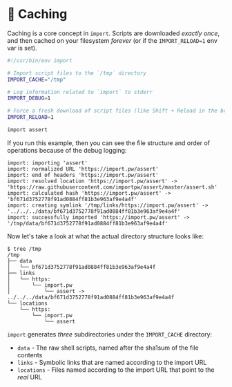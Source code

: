 # 💸 Caching

Caching is a core concept in `import`. Scripts are downloaded _exactly once_, and
then cached on your filesystem _forever_ (or if the `IMPORT_RELOAD=1` env var is
set).

```bash
#!/usr/bin/env import

# Import script files to the `/tmp` directory
IMPORT_CACHE="/tmp"

# Log information related to `import` to stderr
IMPORT_DEBUG=1

# Force a fresh download of script files (like Shift + Reload in the browser)
IMPORT_RELOAD=1

import assert
```

If you run this example, then you can see the file structure and order of
operations because of the debug logging:

```
import: importing 'assert'
import: normalized URL 'https://import.pw/assert'
import: end of headers 'https://import.pw/assert'
import: resolved location 'https://import.pw/assert' -> 'https://raw.githubusercontent.com/importpw/assert/master/assert.sh'
import: calculated hash 'https://import.pw/assert' -> 'bf671d3752778f91ad0884ff81b3e963af9e4a4f'
import: creating symlink '/tmp/links/https://import.pw/assert' -> '../../../data/bf671d3752778f91ad0884ff81b3e963af9e4a4f'
import: successfully imported 'https://import.pw/assert' -> '/tmp/data/bf671d3752778f91ad0884ff81b3e963af9e4a4f'
```

Now let's take a look at what the actual directory structure looks like:

```
$ tree /tmp
/tmp
├── data
│   └── bf671d3752778f91ad0884ff81b3e963af9e4a4f
├── links
│   └── https:
│       └── import.pw
│           └── assert -> ../../../data/bf671d3752778f91ad0884ff81b3e963af9e4a4f
└── locations
    └── https:
        └── import.pw
            └── assert
```

`import` generates *three* subdirectories under the `IMPORT_CACHE` directory:

 * `data` - The raw shell scripts, named after the sha1sum of the file contents
 * `links` - Symbolic links that are named according to the import URL
 * `locations` - Files named according to the import URL that point to the _real_ URL
